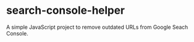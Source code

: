 # search-console-helper
A simple JavaScript project to remove outdated URLs from Google Seach Console.
